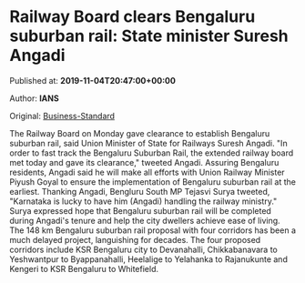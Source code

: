 
# Railway Board clears Bengaluru suburban rail: State minister Suresh Angadi

Published at: **2019-11-04T20:47:00+00:00**

Author: **IANS**

Original: [Business-Standard](https://www.business-standard.com/article/current-affairs/railway-board-clears-bengaluru-suburban-rail-state-minister-suresh-angadi-119110401618_1.html)

The Railway Board on Monday gave clearance to establish Bengaluru suburban rail, said Union Minister of State for Railways Suresh Angadi.
"In order to fast track the Bengaluru Suburban Rail, the extended railway board met today and gave its clearance," tweeted Angadi.
Assuring Bengaluru residents, Angadi said he will make all efforts with Union Railway Minister Piyush Goyal to ensure the implementation of Bengaluru suburban rail at the earliest.
Thanking Angadi, Bengluru South MP Tejasvi Surya tweeted, "Karnataka is lucky to have him (Angadi) handling the railway ministry."
Surya expressed hope that Bengaluru suburban rail will be completed during Angadi's tenure and help the city dwellers achieve ease of living.
The 148 km Bengaluru suburban rail proposal with four corridors has been a much delayed project, languishing for decades.
The four proposed corridors include KSR Bengaluru city to Devanahalli, Chikkabanavara to Yeshwantpur to Byappanahalli, Heelalige to Yelahanka to Rajanukunte and Kengeri to KSR Bengaluru to Whitefield.
